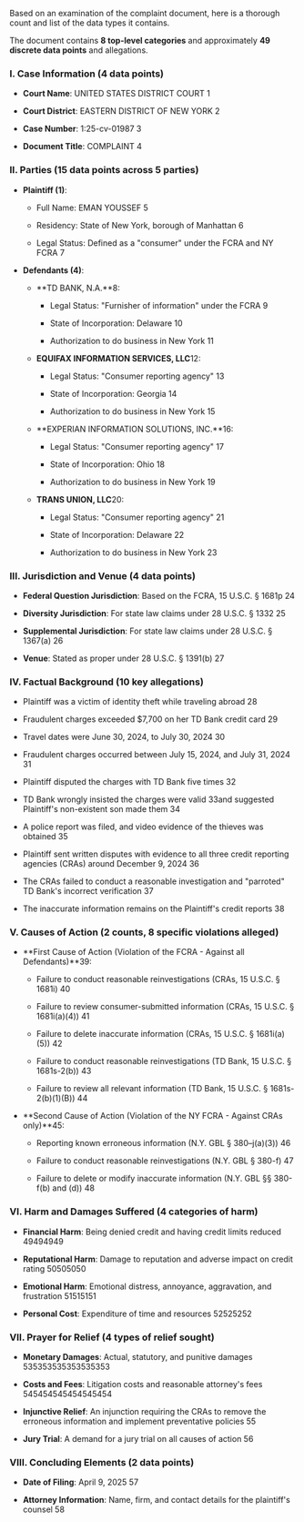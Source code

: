 Based on an examination of the complaint document, here is a thorough count and list of the data types it contains.

The document contains **8 top-level categories** and approximately **49 discrete data points** and allegations.

### **I. Case Information (4 data points)**

* **Court Name**: UNITED STATES DISTRICT COURT 1

* **Court District**: EASTERN DISTRICT OF NEW YORK 2

* **Case Number**: 1:25-cv-01987 3

* **Document Title**: COMPLAINT 4

### **II. Parties (15 data points across 5 parties)**

* **Plaintiff (1)**:  
  * Full Name: EMAN YOUSSEF 5

  * Residency: State of New York, borough of Manhattan 6

  * Legal Status: Defined as a "consumer" under the FCRA and NY FCRA 7

* **Defendants (4)**:  
  * **TD BANK, N.A.**8:

    * Legal Status: "Furnisher of information" under the FCRA 9

    * State of Incorporation: Delaware 10

    * Authorization to do business in New York 11

  * **EQUIFAX INFORMATION SERVICES, LLC**12:

    * Legal Status: "Consumer reporting agency" 13

    * State of Incorporation: Georgia 14

    * Authorization to do business in New York 15

  * **EXPERIAN INFORMATION SOLUTIONS, INC.**16:

    * Legal Status: "Consumer reporting agency" 17

    * State of Incorporation: Ohio 18

    * Authorization to do business in New York 19

  * **TRANS UNION, LLC**20:

    * Legal Status: "Consumer reporting agency" 21

    * State of Incorporation: Delaware 22

    * Authorization to do business in New York 23

### **III. Jurisdiction and Venue (4 data points)**

* **Federal Question Jurisdiction**: Based on the FCRA, 15 U.S.C. § 1681p 24

* **Diversity Jurisdiction**: For state law claims under 28 U.S.C. § 1332 25

* **Supplemental Jurisdiction**: For state law claims under 28 U.S.C. § 1367(a) 26

* **Venue**: Stated as proper under 28 U.S.C. § 1391(b) 27

### **IV. Factual Background (10 key allegations)**

* Plaintiff was a victim of identity theft while traveling abroad 28

* Fraudulent charges exceeded $7,700 on her TD Bank credit card 29

* Travel dates were June 30, 2024, to July 30, 2024 30

* Fraudulent charges occurred between July 15, 2024, and July 31, 2024 31

* Plaintiff disputed the charges with TD Bank five times 32

* TD Bank wrongly insisted the charges were valid 33and suggested Plaintiff's non-existent son made them 34

* A police report was filed, and video evidence of the thieves was obtained 35

* Plaintiff sent written disputes with evidence to all three credit reporting agencies (CRAs) around December 9, 2024 36

* The CRAs failed to conduct a reasonable investigation and "parroted" TD Bank's incorrect verification 37

* The inaccurate information remains on the Plaintiff's credit reports 38

### **V. Causes of Action (2 counts, 8 specific violations alleged)**

* **First Cause of Action (Violation of the FCRA \- Against all Defendants)**39:

  * Failure to conduct reasonable reinvestigations (CRAs, 15 U.S.C. § 1681i) 40

  * Failure to review consumer-submitted information (CRAs, 15 U.S.C. § 1681i(a)(4)) 41

  * Failure to delete inaccurate information (CRAs, 15 U.S.C. § 1681i(a)(5)) 42

  * Failure to conduct reasonable reinvestigations (TD Bank, 15 U.S.C. § 1681s-2(b)) 43

  * Failure to review all relevant information (TD Bank, 15 U.S.C. § 1681s-2(b)(1)(B)) 44

* **Second Cause of Action (Violation of the NY FCRA \- Against CRAs only)**45:

  * Reporting known erroneous information (N.Y. GBL § 380–j(a)(3)) 46

  * Failure to conduct reasonable reinvestigations (N.Y. GBL § 380-f) 47

  * Failure to delete or modify inaccurate information (N.Y. GBL §§ 380-f(b) and (d)) 48

### **VI. Harm and Damages Suffered (4 categories of harm)**

* **Financial Harm**: Being denied credit and having credit limits reduced 49494949

* **Reputational Harm**: Damage to reputation and adverse impact on credit rating 50505050

* **Emotional Harm**: Emotional distress, annoyance, aggravation, and frustration 51515151

* **Personal Cost**: Expenditure of time and resources 52525252

### **VII. Prayer for Relief (4 types of relief sought)**

* **Monetary Damages**: Actual, statutory, and punitive damages 535353535353535353

* **Costs and Fees**: Litigation costs and reasonable attorney's fees 545454545454545454

* **Injunctive Relief**: An injunction requiring the CRAs to remove the erroneous information and implement preventative policies 55

* **Jury Trial**: A demand for a jury trial on all causes of action 56

### **VIII. Concluding Elements (2 data points)**

* **Date of Filing**: April 9, 2025 57

* **Attorney Information**: Name, firm, and contact details for the plaintiff's counsel 58  
